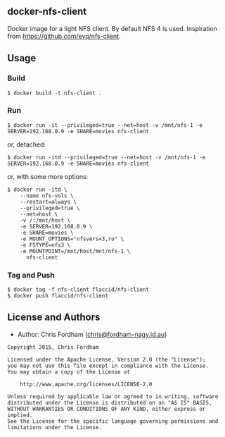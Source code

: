 ## docker-nfs-client

Docker image for a light NFS client. By default NFS 4 is used.
Inspiration from https://github.com/evq/nfs-client.

## Usage

### Build

    $ docker build -t nfs-client .

### Run

    $ docker run -it --privileged=true --net=host -v /mnt/nfs-1 -e SERVER=192.168.0.9 -e SHARE=movies nfs-client

or, detached:

    $ docker run -itd --privileged=true --net=host -v /mnt/nfs-1 -e SERVER=192.168.0.9 -e SHARE=movies nfs-client

or, with some more options:

```
$ docker run -itd \
    --name nfs-vols \
    --restart=always \
    --privileged=true \
    --net=host \
    -v /:/mnt/host \
    -e SERVER=192.168.0.9 \
    -e SHARE=movies \
    -e MOUNT_OPTIONS="nfsvers=3,ro" \
    -e FSTYPE=nfs3 \
    -e MOUNTPOINT=/mnt/host/mnt/nfs-1 \
      nfs-client
```

### Tag and Push

    $ docker tag -f nfs-client flaccid/nfs-client
    $ docker push flaccid/nfs-client


License and Authors
-------------------
- Author: Chris Fordham (<chris@fordham-nagy.id.au>)

```text
Copyright 2015, Chris Fordham

Licensed under the Apache License, Version 2.0 (the "License");
you may not use this file except in compliance with the License.
You may obtain a copy of the License at

    http://www.apache.org/licenses/LICENSE-2.0

Unless required by applicable law or agreed to in writing, software
distributed under the License is distributed on an "AS IS" BASIS,
WITHOUT WARRANTIES OR CONDITIONS OF ANY KIND, either express or implied.
See the License for the specific language governing permissions and
limitations under the License.
```
